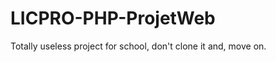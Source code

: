 LICPRO-PHP-ProjetWeb
====================

Totally useless project for school, don't clone it and, move on.
